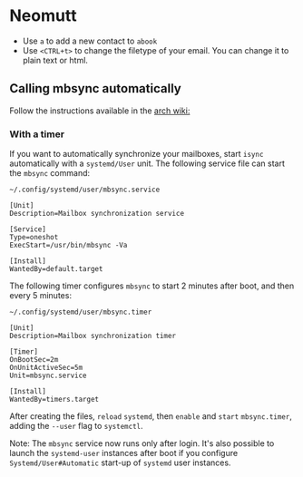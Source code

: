 # Neomutt

- Use `a` to add a new contact to `abook`
- Use `<CTRL+t>` to change the filetype of your email. You can change it to plain text or html.

## Calling mbsync automatically

Follow the instructions available in the [arch
wiki:](https://wiki.archlinux.org/title/Isync)

### With a timer

If you want to automatically synchronize your mailboxes, start `isync`
automatically with a `systemd/User` unit. The following service file can start
the `mbsync` command:

`~/.config/systemd/user/mbsync.service`

```
[Unit]
Description=Mailbox synchronization service

[Service]
Type=oneshot
ExecStart=/usr/bin/mbsync -Va

[Install]
WantedBy=default.target
```

The following timer configures `mbsync` to start 2 minutes after boot, and then
every 5 minutes:

`~/.config/systemd/user/mbsync.timer`

```
[Unit]
Description=Mailbox synchronization timer

[Timer]
OnBootSec=2m
OnUnitActiveSec=5m
Unit=mbsync.service

[Install]
WantedBy=timers.target
```

After creating the files, `reload` `systemd`, then `enable` and `start`
`mbsync.timer`, adding the `--user` flag to `systemctl`.

Note: The `mbsync` service now runs only after login. It's also possible to
launch the `systemd-user` instances after boot if you configure
`Systemd/User#Automatic` start-up of `systemd` user instances.
